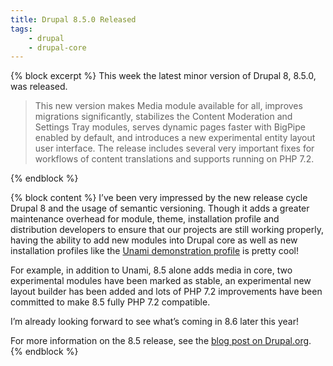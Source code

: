 ```yaml
---
title: Drupal 8.5.0 Released
tags:
    - drupal
    - drupal-core
---
```

{% block excerpt %}
This week the latest minor version of Drupal 8, 8.5.0, was released.

> This new version makes Media module available for all, improves migrations significantly, stabilizes the Content Moderation and Settings Tray modules, serves dynamic pages faster with BigPipe enabled by default, and introduces a new experimental entity layout user interface. The release includes several very important fixes for workflows of content translations and supports running on PHP 7.2.

{% endblock %}

{% block content %}
I’ve been very impressed by the new release cycle Drupal 8 and the usage of semantic versioning. Though it adds a greater maintenance overhead for module, theme, installation profile and distribution developers to ensure that our projects are still working properly, having the ability to add new modules into Drupal core as well as new installation profiles like the [Unami demonstration profile][2] is pretty cool!

For example, in addition to Unami, 8.5 alone adds media in core, two experimental modules have been marked as stable, an experimental new layout builder has been added and lots of PHP 7.2 improvements have been committed to make 8.5 fully PHP 7.2 compatible.

I’m already looking forward to see what’s coming in 8.6 later this year!

For more information on the 8.5 release, see the [blog post on Drupal.org][1].
{% endblock %}

[0]: https://dri.es/drupal-8-5-0-released
[1]: https://www.drupal.org/blog/drupal-8-5-0
[2]: https://www.drupal.org/docs/8/umami-drupal-8-demonstration-installation-profile
